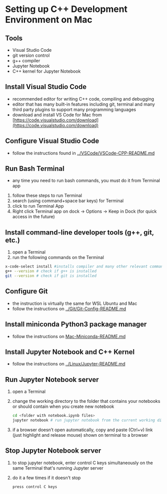 # Setting up C++ Development Environment on Mac

## Tools

- Visual Studio Code
- git version control
- g++ compiler
- Jupyter Notebook
- C++ kernel for Jupyter Notebook

## Install Visual Studio Code

- recommended editor for writing C++ code, compiling and debugging
- editor that has many built-in features including git, terminal and many third party plugins to support many programming languages
- download and install VS Code for Mac from [https://code.visualstudio.com/download](https://code.visualstudio.com/download)

## Configure Visual Studio Code

- follow the instructions found in [../VSCode/VSCode-CPP-README.md](../VSCode/VSCode-CPP-README.md)

## Run Bash Terminal

- any time you need to run bash commands, you must do it from Terminal app

1. follow these steps to run Terminal
2. search (using command+space bar keys) for Terminal
3. click to run Terminal App
4. Right click Terminal app on dock -> Options -> Keep in Dock (for quick access in the future)

## Install command-line developer tools (g++, git, etc.)

1. open a Terminal
2. run the following commands on the Terminal

  ```bash
  x-code-select install #installs compiler and many other relevant command-line tools
  g++ --version # check if g++ is installed
  git --version # check if git is installed
  ```

## Configure Git

- the instruction is virtually the same for WSL Ubuntu and Mac
- follow the instructions on [../Git/Git-Config-README.md](../Git/Git-Config-README.md)

## Install miniconda Python3 package manager

- follow the instructions on [Mac-Miniconda-README.md](Mac-Miniconda-README.md)

## Install Jupyter Notebook and C++ Kernel

- follow the instructions on [../Linux/Jupyter-README.md](../Linux/Jupyter-README.md)

## Run Jupyter Notebook server

1. open a Terminal
2. change the working directory to the folder that contains your notebooks or should contain when you create new notebook

    ```bash
    cd <folder with notebook.ipynb files>
    jupyter notebook # run jupyter notebook from the current working directory
    ```

3. if a browser doesn’t open automatically, copy and paste (Ctrl+v) link (just highlight and release mouse) shown on terminal to a browser

## Stop Jupyter Notebook server

1. to stop jupyter notebook, enter control C keys simultaneously on the same Terminal that's running Jupyter server
2. do it a few times if it doesn't stop

    ```bash
    press control C keys
    ```

